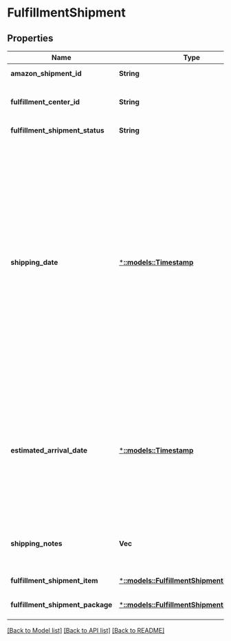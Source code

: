 # FulfillmentShipment

## Properties
Name | Type | Description | Notes
------------ | ------------- | ------------- | -------------
**amazon_shipment_id** | **String** | A shipment identifier assigned by Amazon. | [default to null]
**fulfillment_center_id** | **String** | An identifier for the fulfillment center that the shipment will be sent from. | [default to null]
**fulfillment_shipment_status** | **String** | The current status of the shipment. | [default to null]
**shipping_date** | [***::models::Timestamp**](Timestamp.md) | The meaning of the shippingDate value depends on the current status of the shipment. If the current value of FulfillmentShipmentStatus is:  * Pending - shippingDate represents the estimated time that the shipment will leave the Amazon fulfillment center.  * Shipped - shippingDate represents the date that the shipment left the Amazon fulfillment center. If a shipment includes more than one package, shippingDate applies to all of the packages in the shipment. If the value of FulfillmentShipmentStatus is CancelledByFulfiller or CancelledBySeller, shippingDate is not returned. The value must be in ISO 8601 date time format. | [optional] [default to null]
**estimated_arrival_date** | [***::models::Timestamp**](Timestamp.md) | The estimated arrival date and time of the shipment, in ISO 8601 date time format. Note that this value can change over time. If a shipment includes more than one package, estimatedArrivalDate applies to all of the packages in the shipment. If the shipment has been cancelled, estimatedArrivalDate is not returned. | [optional] [default to null]
**shipping_notes** | **Vec<String>** | Provides additional insight into shipment timeline. Primairly used to communicate that actual delivery dates aren&#39;t available. | [optional] [default to null]
**fulfillment_shipment_item** | [***::models::FulfillmentShipmentItemList**](FulfillmentShipmentItemList.md) |  | [default to null]
**fulfillment_shipment_package** | [***::models::FulfillmentShipmentPackageList**](FulfillmentShipmentPackageList.md) |  | [optional] [default to null]

[[Back to Model list]](../README.md#documentation-for-models) [[Back to API list]](../README.md#documentation-for-api-endpoints) [[Back to README]](../README.md)


